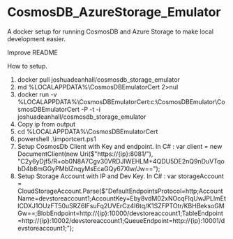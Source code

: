 # CosmosDB_AzureStorage_Emulator
A docker setup for running CosmosDB and Azure Storage to make local development easier.


Improve README



How to setup.

1. docker pull joshuadeanhall/cosmosdb_storage_emulator
2. md %LOCALAPPDATA%\CosmosDBEmulatorCert 2>nul
3. docker run -v %LOCALAPPDATA%\CosmosDBEmulatorCert:c:\CosmosDBEmulator\CosmosDBEmulatorCert -P -t -i joshuadeanhall/cosmosdb_storage_emulator
4. Copy ip from output
5. cd %LOCALAPPDATA%\CosmosDBEmulatorCert
6. powershell .\importcert.ps1
7. Setup CosmosDb Client with Key and endpoint.  In C# : var client = new DocumentClient(new Uri($"https://{ip}:8081/"), "C2y6yDjf5/R+ob0N8A7Cgv30VRDJIWEHLM+4QDU5DE2nQ9nDuVTqobD4b8mGGyPMbIZnqyMsEcaGQy67XIw/Jw==");
8. Setup Storage Account with IP and Dev Key. In C# : var storageAccount = CloudStorageAccount.Parse($"DefaultEndpointsProtocol=http;AccountName=devstoreaccount1;AccountKey=Eby8vdM02xNOcqFlqUwJPLlmEtlCDXJ1OUzFT50uSRZ6IFsuFq2UVErCz4I6tq/K1SZFPTOtr/KBHBeksoGMGw==;BlobEndpoint=http://{ip}:10000/devstoreaccount1;TableEndpoint=http://{ip}:10002/devstoreaccount1;QueueEndpoint=http://{ip}:10001/devstoreaccount1;");
